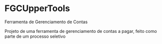 # FGCUpperTools
Ferramenta de Gerenciamento de Contas

Projeto de uma ferramenta de gerenciamento de contas a pagar, feito como parte de um processo seletivo
